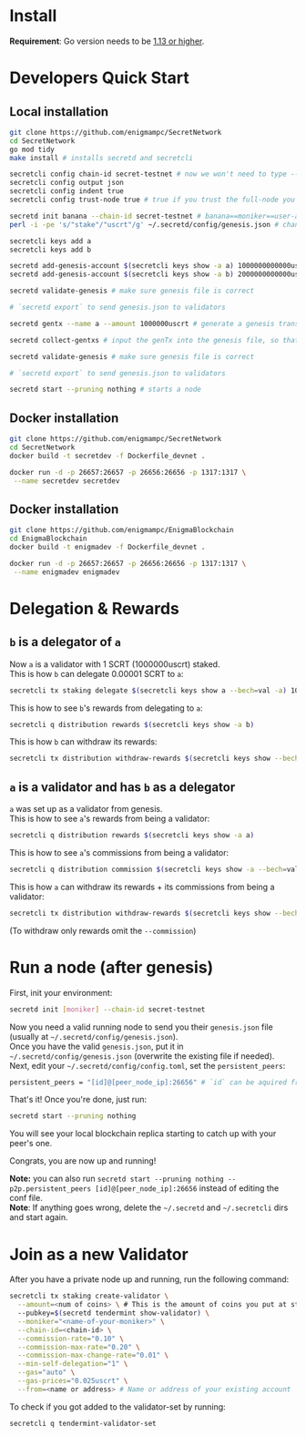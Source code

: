 # Install

**Requirement**: Go version needs to be [1.13 or higher](https://golang.org/dl/).

# Developers Quick Start

## Local installation

```bash
git clone https://github.com/enigmampc/SecretNetwork
cd SecretNetwork
go mod tidy
make install # installs secretd and secretcli
```

```bash
secretcli config chain-id secret-testnet # now we won't need to type --chain-id secret-testnet every time
secretcli config output json
secretcli config indent true
secretcli config trust-node true # true if you trust the full-node you are connecting to, false otherwise

secretd init banana --chain-id secret-testnet # banana==moniker==user-agent of this node
perl -i -pe 's/"stake"/"uscrt"/g' ~/.secretd/config/genesis.json # change the default staking denom from stake to uscrt

secretcli keys add a
secretcli keys add b

secretd add-genesis-account $(secretcli keys show -a a) 1000000000000uscrt # 1 SCRT == 10^6 uSCRT
secretd add-genesis-account $(secretcli keys show -a b) 2000000000000uscrt # 1 SCRT == 10^6 uSCRT

secretd validate-genesis # make sure genesis file is correct

# `secretd export` to send genesis.json to validators

secretd gentx --name a --amount 1000000uscrt # generate a genesis transaction - this makes a a validator on genesis which stakes 1000000uscrt (1 SCRT)

secretd collect-gentxs # input the genTx into the genesis file, so that the chain is aware of the validators

secretd validate-genesis # make sure genesis file is correct

# `secretd export` to send genesis.json to validators

secretd start --pruning nothing # starts a node
```

## Docker installation

```bash
git clone https://github.com/enigmampc/SecretNetwork
cd SecretNetwork
docker build -t secretdev -f Dockerfile_devnet .

docker run -d -p 26657:26657 -p 26656:26656 -p 1317:1317 \
 --name secretdev secretdev
```

## Docker installation

```bash
git clone https://github.com/enigmampc/EnigmaBlockchain
cd EnigmaBlockchain
docker build -t enigmadev -f Dockerfile_devnet .

docker run -d -p 26657:26657 -p 26656:26656 -p 1317:1317 \
 --name enigmadev enigmadev
```

# Delegation & Rewards

## `b` is a delegator of `a`

Now `a` is a validator with 1 SCRT (1000000uscrt) staked.  
This is how `b` can delegate 0.00001 SCRT to `a`:

```bash
secretcli tx staking delegate $(secretcli keys show a --bech=val -a) 10uscrt --from b
```

This is how to see `b`'s rewards from delegating to `a`:

```bash
secretcli q distribution rewards $(secretcli keys show -a b)
```

This is how `b` can withdraw its rewards:

```bash
secretcli tx distribution withdraw-rewards $(secretcli keys show --bech=val -a a) --from b
```

## `a` is a validator and has `b` as a delegator

`a` was set up as a validator from genesis.  
This is how to see `a`'s rewards from being a validator:

```bash
secretcli q distribution rewards $(secretcli keys show -a a)
```

This is how to see `a`'s commissions from being a validator:

```bash
secretcli q distribution commission $(secretcli keys show -a --bech=val a)
```

This is how `a` can withdraw its rewards + its commissions from being a validator:

```bash
secretcli tx distribution withdraw-rewards $(secretcli keys show --bech=val -a a) --from a --commission
```

(To withdraw only rewards omit the `--commission`)

# Run a node (after genesis)

First, init your environment:

```bash
secretd init [moniker] --chain-id secret-testnet
```

Now you need a valid running node to send you their `genesis.json` file (usually at `~/.secretd/config/genesis.json`).  
Once you have the valid `genesis.json`, put it in `~/.secretd/config/genesis.json` (overwrite the existing file if needed).  
Next, edit your `~/.secretd/config/config.toml`, set the `persistent_peers`:

```bash
persistent_peers = "[id]@[peer_node_ip]:26656" # `id` can be aquired from your first peer by running `secretcli status`
```

That's it! Once you're done, just run:

```bash
secretd start --pruning nothing
```

You will see your local blockchain replica starting to catch up with your peer's one.

Congrats, you are now up and running!

**Note:** you can also run `secretd start --pruning nothing --p2p.persistent_peers [id]@[peer_node_ip]:26656` instead of editing the conf file.  
**Note**: If anything goes wrong, delete the `~/.secretd` and `~/.secretcli` dirs and start again.

# Join as a new Validator

After you have a private node up and running, run the following command:

```bash
secretcli tx staking create-validator \
  --amount=<num of coins> \ # This is the amount of coins you put at stake. i.e. 100000uscrt
  --pubkey=$(secretd tendermint show-validator) \
  --moniker="<name-of-your-moniker>" \
  --chain-id=<chain-id> \
  --commission-rate="0.10" \
  --commission-max-rate="0.20" \
  --commission-max-change-rate="0.01" \
  --min-self-delegation="1" \
  --gas="auto" \
  --gas-prices="0.025uscrt" \
  --from=<name or address> # Name or address of your existing account
```

To check if you got added to the validator-set by running:

```bash
secretcli q tendermint-validator-set
```
